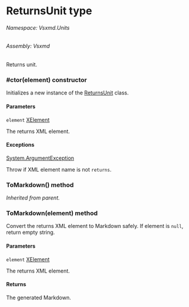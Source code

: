 <a name='T-Vsxmd-Units-ReturnsUnit'></a>
# ReturnsUnit type

###### Namespace:  Vsxmd.Units

###### Assembly:  Vsxmd

Returns unit.

<a name='M-Vsxmd-Units-ReturnsUnit-#ctor-System-Xml-Linq-XElement-'></a>
### #ctor(element) constructor

Initializes a new instance of the [ReturnsUnit](/Vsxmd.Units/ReturnsUnit.md/#T-Vsxmd-Units-ReturnsUnit) class.

#### Parameters

`element`  [XElement](https://docs.microsoft.com/dotnet/api/System.Xml.Linq.XElement)  

The returns XML element.

#### Exceptions

[System.ArgumentException](https://docs.microsoft.com/dotnet/api/System.ArgumentException)  

Throw if XML element name is not `returns`.

<a name='M-Vsxmd-Units-ReturnsUnit-ToMarkdown'></a>
### ToMarkdown() method

*Inherited from parent.*

<a name='M-Vsxmd-Units-ReturnsUnit-ToMarkdown-System-Xml-Linq-XElement-'></a>
### ToMarkdown(element) method

Convert the returns XML element to Markdown safely.
If element is `null`, return empty string.

#### Parameters

`element`  [XElement](https://docs.microsoft.com/dotnet/api/System.Xml.Linq.XElement)  

The returns XML element.

#### Returns





The generated Markdown.

